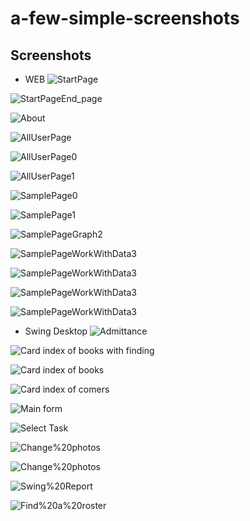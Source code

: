 # a-few-simple-screenshots

Screenshots
-----------
* WEB
![StartPage](https://github.com/Andrew0117/a-few-simple-screenshots/blob/af018392a26366e44eafc6b413164b40ec2e2cdb/web/StartPage.png)

![StartPageEnd_page](https://github.com/Andrew0117/a-few-simple-screenshots/blob/af018392a26366e44eafc6b413164b40ec2e2cdb/web/StartPageEnd_page.png)

![About](https://github.com/Andrew0117/a-few-simple-screenshots/blob/af018392a26366e44eafc6b413164b40ec2e2cdb/web/About.png)

![AllUserPage](https://github.com/Andrew0117/a-few-simple-screenshots/blob/015c801102d9998c43d89b61e9599f2357fa8627/web/AllUserPage.png)

![AllUserPage0](https://github.com/Andrew0117/a-few-simple-screenshots/blob/015c801102d9998c43d89b61e9599f2357fa8627/web/AllUserPage0.png)

![AllUserPage1](https://github.com/Andrew0117/a-few-simple-screenshots/blob/af018392a26366e44eafc6b413164b40ec2e2cdb/web/AllUserPage1.png)

![SamplePage0](https://github.com/Andrew0117/a-few-simple-screenshots/blob/af018392a26366e44eafc6b413164b40ec2e2cdb/web/SamplePage0.png)

![SamplePage1](https://github.com/Andrew0117/a-few-simple-screenshots/blob/af018392a26366e44eafc6b413164b40ec2e2cdb/web/SamplePage1.png)

![SamplePageGraph2](https://github.com/Andrew0117/a-few-simple-screenshots/blob/af018392a26366e44eafc6b413164b40ec2e2cdb/web/SamplePageGraph2.png)

![SamplePageWorkWithData3](https://github.com/Andrew0117/a-few-simple-screenshots/blob/af018392a26366e44eafc6b413164b40ec2e2cdb/web/SamplePageWorkWithData3.png)

![SamplePageWorkWithData3](https://github.com/Andrew0117/a-few-simple-screenshots/blob/22fef606cb12cfb0afed9b256d4111b6a69e1fa3/web/main-page.png)

![SamplePageWorkWithData3](https://github.com/Andrew0117/a-few-simple-screenshots/blob/22fef606cb12cfb0afed9b256d4111b6a69e1fa3/web/add-dialog.png)

![SamplePageWorkWithData3](https://github.com/Andrew0117/a-few-simple-screenshots/blob/09f1a66e5f8863dd3b26820696b480749bde01bd/web/Graph%20traffic%20web.png)

* Swing Desktop
![Admittance](https://github.com/Andrew0117/a-few-simple-screenshots/blob/af018392a26366e44eafc6b413164b40ec2e2cdb/swing/Admittance.png)

![Card index of books with finding](https://github.com/Andrew0117/a-few-simple-screenshots/blob/main/swing/Card%20index%20of%20books%20with%20finding.png?raw=true)

![Card index of books](https://github.com/Andrew0117/a-few-simple-screenshots/blob/9b3d79813bcf4c68c8a1aa89d2b1f62b87fe17a5/swing/Card%20index%20of%20books.png)

![Card index of comers](https://github.com/Andrew0117/a-few-simple-screenshots/blob/main/swing/Card%20index%20of%20comers.png?raw=true)

![Main form](https://github.com/Andrew0117/a-few-simple-screenshots/blob/af018392a26366e44eafc6b413164b40ec2e2cdb/swing/Main%20form.png)

![Select Task](https://github.com/Andrew0117/a-few-simple-screenshots/blob/af018392a26366e44eafc6b413164b40ec2e2cdb/swing/Select%20Task.png)

![Change%20photos](https://github.com/Andrew0117/a-few-simple-screenshots/blob/6b0f3f09e8ca3a06b12f697a4539adaf31f73ed8/swing/Change%20photos.png)

![Change%20photos](https://github.com/Andrew0117/a-few-simple-screenshots/blob/e96cce978310d6c29870c2b07fe40612062e3185/swing/Graph%20traffic.png)

![Swing%20Report](https://github.com/Andrew0117/a-few-simple-screenshots/blob/2b7f6ec7949eccf9e79ee0cda28ca9f827b7a444/swing/Swing%20Report.png)

![Find%20a%20roster](https://github.com/Andrew0117/a-few-simple-screenshots/blob/2b7f6ec7949eccf9e79ee0cda28ca9f827b7a444/swing/Find%20a%20roster.png)
